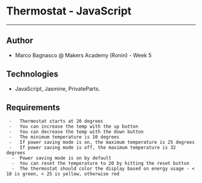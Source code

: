 # Thermostat  - JavaScript
----------------------------------------

Author
------

* Marco Bagnasco @ Makers Academy (Ronin) - Week 5

Technologies
------------

* JavaScript, Jasmine, PrivateParts. 

Requirements
------------

```
 -   Thermostat starts at 20 degrees
 -   You can increase the temp with the up button
 -   You can decrease the temp with the down button
 -   The minimum temperature is 10 degrees
 -   If power saving mode is on, the maximum temperature is 25 degrees
 -   If power saving mode is off, the maximum temperature is 32 degrees
  -  Power saving mode is on by default
  -  You can reset the temperature to 20 by hitting the reset button
  -  The thermostat should color the display based on energy usage - < 18 is green, < 25 is yellow, otherwise red

```